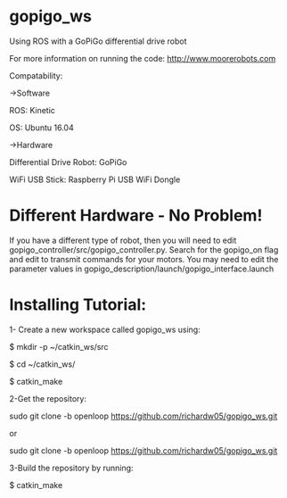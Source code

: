 # gopigo_ws

Using ROS with a GoPiGo differential drive robot

For more information on running the code:
http://www.moorerobots.com

Compatability: 

->Software

   ROS: Kinetic
   
   OS: Ubuntu 16.04
   
->Hardware

   Differential Drive Robot: GoPiGo
   
   WiFi USB Stick: Raspberry Pi USB WiFi Dongle


# Different Hardware - No Problem!

If you have a different type of robot, then you will need to edit gopigo_controller/src/gopigo_controller.py. Search for the gopigo_on flag and edit to transmit commands for your motors. You may need to edit the parameter values in gopigo_description/launch/gopigo_interface.launch

# Installing Tutorial:

1- Create a new workspace called gopigo_ws using:

$ mkdir -p ~/catkin_ws/src

$ cd ~/catkin_ws/

$ catkin_make

2-Get the repository:

sudo git clone -b openloop https://github.com/richardw05/gopigo_ws.git

or

sudo git clone -b openloop https://github.com/richardw05/gopigo_ws.git

3-Build the repository by running:

$ catkin_make
